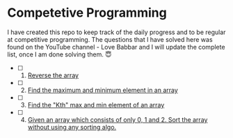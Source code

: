# Competetive Programming
I have created this repo to keep track of the daily progress and to be regular at competitive programming.
The questions that I have solved here was found on the YouTube channel - Love Babbar and I will update the complete list, once I am done solving them. :innocent:

- [ ] 1. [Reverse the array](https://www.geeksforgeeks.org/write-a-program-to-reverse-an-array-or-string/)
- [ ] 2. [Find the maximum and minimum element in an array](https://www.geeksforgeeks.org/maximum-and-minimum-in-an-array/)
- [ ] 3. [Find the "Kth" max and min element of an array](https://practice.geeksforgeeks.org/problems/kth-smallest-element/0)
- [ ] 4. [Given an array which consists of only 0, 1 and 2. Sort the array without using any sorting algo.](https://practice.geeksforgeeks.org/problems/sort-an-array-of-0s-1s-and-2s4231/1)
